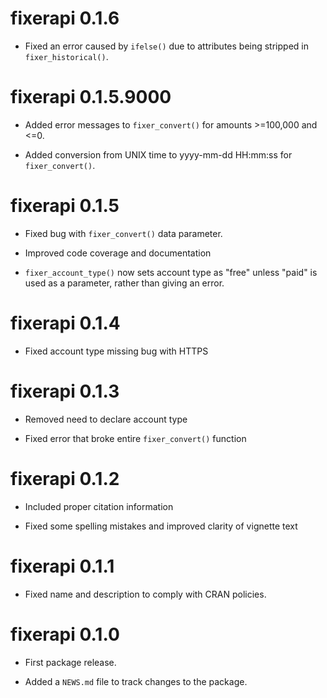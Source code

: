 # fixerapi 0.1.6
* Fixed an error caused by `ifelse()` due to attributes being stripped in `fixer_historical()`.

# fixerapi 0.1.5.9000

* Added error messages to `fixer_convert()` for amounts >=100,000 and <=0.

* Added conversion from UNIX time to yyyy-mm-dd HH:mm:ss for `fixer_convert()`.


# fixerapi 0.1.5

* Fixed bug with `fixer_convert()` data parameter.

* Improved code coverage and documentation

* `fixer_account_type()` now sets account type as "free" unless "paid" 
is used as a parameter, rather than giving an error.

# fixerapi 0.1.4

* Fixed account type missing bug with HTTPS

# fixerapi 0.1.3

* Removed need to declare account type

* Fixed error that broke entire `fixer_convert()` function

# fixerapi 0.1.2

* Included proper citation information

* Fixed some spelling mistakes and improved clarity of vignette text

# fixerapi 0.1.1

* Fixed name and description to comply with CRAN policies.

# fixerapi 0.1.0

* First package release.

* Added a `NEWS.md` file to track changes to the package.
